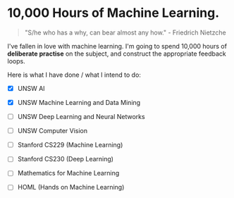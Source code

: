 # 10,000 Hours of Machine Learning.

> "S/he who has a why, can bear almost any how." - Friedrich Nietzche

I've fallen in love with machine learning.
I'm going to spend 10,000 hours of **deliberate practise** on the subject, and construct the appropriate feedback loops.

Here is what I have done / what I intend to do:
- [X] UNSW AI
- [X] UNSW Machine Learning and Data Mining
- [ ] UNSW Deep Learning and Neural Networks
- [ ] UNSW Computer Vision
- [ ] Stanford CS229 (Machine Learning)
- [ ] Stanford CS230 (Deep Learning)
- [ ] Mathematics for Machine Learning
- [ ] HOML (Hands on Machine Learning)


